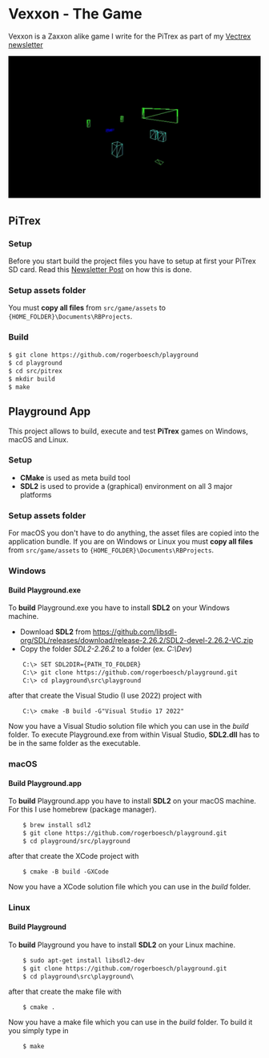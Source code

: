 

# Vexxon - The Game

Vexxon is a Zaxxon alike game I write for the PiTrex as part of my [Vectrex newsletter](https://vectrex.substack.com)

![Vexxon - The Game](doc/gameplay.gif)

## PiTrex

### Setup

Before you start build the project files you have to setup at first your PiTrex SD card.
Read this [Newsletter Post](https://vectrex.substack.com/p/newsletter-0-the-pitrex-card) on how this is done.

### Setup assets folder

You must **copy all files** from ```src/game/assets``` to ```{HOME_FOLDER}\Documents\RBProjects```.


### Build

```
$ git clone https://github.com/rogerboesch/playground
$ cd playground
$ cd src/pitrex
$ mkdir build
$ make
```

## Playground App

This project allows to build, execute and test **PiTrex** games on Windows, macOS and Linux.


### Setup

- **CMake** is used as meta build tool
- **SDL2** is used to provide a (graphical) environment on all 3 major platforms


### Setup assets folder

For macOS you don't have to do anything, the asset files are copied into the application bundle.
If you are on Windows or Linux you must **copy all files** from ```src/game/assets``` to ```{HOME_FOLDER}\Documents\RBProjects```.


### Windows

#### Build Playground.exe

To **build** Playground.exe you have to install **SDL2** on your Windows machine.

- Download **SDL2** from https://github.com/libsdl-org/SDL/releases/download/release-2.26.2/SDL2-devel-2.26.2-VC.zip
- Copy the folder *SDL2-2.26.2* to a folder (ex. *C:\Dev*)

```
    C:\> SET SDL2DIR={PATH_TO_FOLDER}
    C:\> git clone https://github.com/rogerboesch/playground.git
    C:\> cd playground\src\playground
```

after that create the Visual Studio (I use 2022) project with

```
    C:\> cmake -B build -G"Visual Studio 17 2022"
```

Now you have a Visual Studio solution file which you can use in the *build* folder.
To execute Playground.exe from within Visual Studio, **SDL2.dll** has to be in the same folder as the executable.


### macOS

#### Build Playground.app

To **build** Playground.app you have to install **SDL2** on your macOS machine.
For this I use homebrew (package manager).

```
    $ brew install sdl2
    $ git clone https://github.com/rogerboesch/playground.git
    $ cd playground/src/playground
```

after that create the XCode project with

```
    $ cmake -B build -GXCode
```

Now you have a XCode solution file which you can use in the *build* folder.


### Linux

#### Build Playground

To **build** Playground you have to install **SDL2** on your Linux machine.

```
    $ sudo apt-get install libsdl2-dev
    $ git clone https://github.com/rogerboesch/playground.git
    $ cd playground\src\playground\
```

after that create the make file with

```
    $ cmake .
```

Now you have a make file which you can use in the *build* folder. To build it you simply type in

```
    $ make
```

